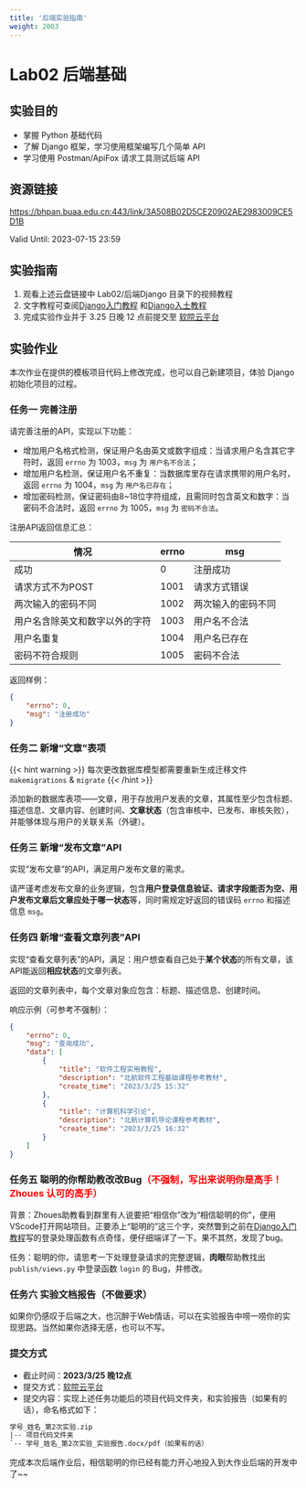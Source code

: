 ```yaml
---
title: '后端实验指南'
weight: 2003
---
```


# Lab02 后端基础

## 实验目的

- 掌握 Python 基础代码
- 了解 Django 框架，学习使用框架编写几个简单 API
- 学习使用 Postman/ApiFox 请求工具测试后端 API

## 资源链接

<a href="https://bhpan.buaa.edu.cn:443/link/2B8C3DF0CE32D21908D8007C843940A5" target="_blank">https://bhpan.buaa.edu.cn:443/link/3A508B02D5CE20902AE2983009CE5D1B</a>

Valid Until: 2023-07-15 23:59

## 实验指南

1. 观看上述云盘链接中 Lab02/后端Django 目录下的视频教程
2. 文字教程可查阅[Django入门教程](/SE-Labs/docs/labs/lab02/django_door/) 和[Django入土教程](/SE-Labs/docs/labs/lab02/django_earth/)
3. 完成实验作业并于 3.25 日晚 12 点前提交至 <a href="https://scs.buaa.edu.cn/" target="_blank">软院云平台</a>

## 实验作业

本次作业在提供的模板项目代码上修改完成，也可以自己新建项目，体验 Django 初始化项目的过程。

### 任务一 完善注册

请完善注册的API，实现以下功能：

- 增加用户名格式检测，保证用户名由英文或数字组成：当请求用户名含其它字符时，返回 `errno` 为 1003，`msg` 为 `用户名不合法`；
- 增加用户名检测，保证用户名不重复：当数据库里存在请求携带的用户名时，返回 `errno` 为 1004，`msg` 为 `用户名已存在`；
- 增加密码检测，保证密码由8~18位字符组成，且需同时包含英文和数字：当密码不合法时，返回 `errno` 为 1005，`msg` 为 `密码不合法`。

注册API返回信息汇总：

| 情况 | errno | msg |
| - | - | - |
| 成功 | 0 | 注册成功 |
| 请求方式不为POST | 1001 | 请求方式错误 |
| 两次输入的密码不同 | 1002 | 两次输入的密码不同 |
| 用户名含除英文和数字以外的字符 | 1003 | 用户名不合法 |
| 用户名重复 | 1004 | 用户名已存在 |
| 密码不符合规则 | 1005 | 密码不合法 |

返回样例：

```json
{
    "errno": 0,
    "msg": "注册成功"
}
```

### 任务二 新增“文章”表项

{{< hint warning >}}
每次更改数据库模型都需要重新生成迁移文件 `makemigrations` & `migrate`
{{< /hint >}}

添加新的数据库表项——文章，用于存放用户发表的文章，其属性至少包含标题、描述信息、文章内容、创建时间、**文章状态**（包含审核中、已发布、审核失败），并能够体现与用户的关联关系（外键）。

### 任务三 新增“发布文章”API

实现“发布文章”的API，满足用户发布文章的需求。

请严谨考虑发布文章的业务逻辑，包含**用户登录信息验证、请求字段能否为空、用户发布文章后文章应处于哪一状态**等，同时需规定好返回的错误码 `errno` 和描述信息 `msg`。

### 任务四 新增“查看文章列表”API

实现“查看文章列表”的API，满足：用户想查看自己处于**某个状态**的所有文章，该API能返回**相应状态**的文章列表。

返回的文章列表中，每个文章对象应包含：标题、描述信息、创建时间。

响应示例（可参考不强制）：

```json
{
    "errno": 0,
    "msg": "查询成功",
    "data": [
        {
            "title": "软件工程实用教程",
            "description": "北航软件工程基础课程参考教材",
            "create_time": "2023/3/25 15:32"
        },
        {
            "title": "计算机科学引论",
            "description": "北航计算机导论课程参考教材",
            "create_time": "2023/3/25 16:32"
        }
    ]
}
```

### 任务五 聪明的你帮助教改改Bug<span style="color: red">（不强制，写出来说明你是高手！Zhoues 认可的高手）</span>

背景：Zhoues助教看到群里有人说要把“相信你”改为“相信聪明的你”，便用VScode打开网站项目。正要添上“聪明的”这三个字，突然瞥到之前在[Django入门教程](/SE-Labs/docs/labs/lab02/django_door/)写的登录处理函数有点奇怪，便仔细端详了一下。果不其然，发现了bug。

任务：聪明的你，请思考一下处理登录请求的完整逻辑，**肉眼**帮助教找出 `publish/views.py` 中登录函数 `login` 的 Bug，并修改。

### 任务六 实验文档报告（不做要求）

如果你仍感叹于后端之大，也沉醉于Web情话，可以在实验报告中唠一唠你的实现思路。当然如果你选择无感，也可以不写。

### 提交方式

- 截止时间：**2023/3/25 晚12点**
- 提交方式：<a href="https://scs.buaa.edu.cn/" target="_blank">软院云平台</a>
- 提交内容：实现上述任务功能后的项目代码文件夹，和实验报告（如果有的话），命名格式如下：

```txt
学号_姓名_第2次实验.zip
|-- 项目代码文件夹
`-- 学号_姓名_第2次实验_实验报告.docx/pdf（如果有的话）
```

完成本次后端作业后，相信聪明的你已经有能力开心地投入到大作业后端的开发中了~~